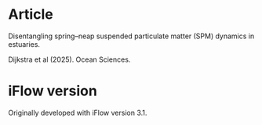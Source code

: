 # Article
Disentangling spring–neap suspended particulate matter (SPM) dynamics in estuaries.

Dijkstra et al (2025). Ocean Sciences. 
 

# iFlow version
Originally developed with iFlow version 3.1.
